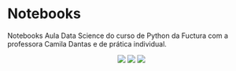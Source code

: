 # Notebooks
Notebooks Aula Data Science do curso de Python da Fuctura com a professora Camila Dantas e de prática individual.

<p align="center">
   <img src="http://img.shields.io/static/v1?label=License&message=MIT&color=green&style=for-the-badge"/>
   <img src="https://img.shields.io/badge/Pandas-2C2D72?style=for-the-badge&logo=pandas&logoColor=white"/>
   <img src="https://img.shields.io/badge/Python-FFD43B?style=for-the-badge&logo=python&logoColor=blue"/>
</p>

